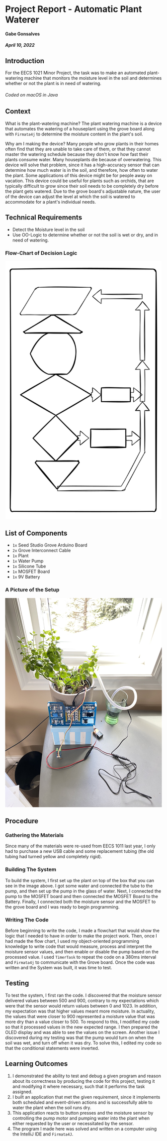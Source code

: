 # Project Report - Automatic Plant Waterer
#### Gabe Gonsalves
##### April 10, 2022

## Introduction
For the EECS 1021 Minor Project, the task was to make an automated plant-watering machine that monitors the moisture level in the soil and determines whether or not the plant is in need of watering. 
###### Coded on macOS in Java

## Context
What is the plant-watering machine? The plant watering machine is a device that automates the watering of a houseplant using the grove board along with ``Firmata4j`` to determine the moisture content in the plant's soil. 

Why am I making the device? Many people who grow plants in their homes often find that they are unable to take care of them, or that they cannot master the watering schedule because they don't know how fast their plants consume water. Many houseplants die because of overwatering. This device will solve that problem, since it has a high-accuracy sensor that can determine how much water is in the soil, and therefore, how often to water the plant. Some applications of this device might be for people away on vacation. This device could be useful for plants such as orchids, that are typically difficult to grow since their soil needs to be completely dry before the plant gets watered. Due to the grove board's adjustable nature, the user of the device can adjust the level at which the soil is watered to accommodate for a plant's individual needs.

## Technical Requirements
- Detect the Moisture level in the soil
- Use OO-Logic to determine whether or not the soil is wet or dry, and in need of watering. 


### Flow-Chart of Decision Logic
![flowchart](/assets/Flowchart.svg)

## List of Components
- ``1x`` Seed Studio Grove Arduino Board
- ``2x`` Grove Interconnect Cable
- ``1x`` Plant
- ``1x`` Water Pump
- ``1x`` Silicone Tube
- ``1x`` MOSFET Board
- ``1x`` 9V Battery

### A Picture of the Setup
![img](/assets/IMG_6209.jpeg)


## Procedure

### Gathering the Materials
Since many of the materials were re-used from EECS 1011 last year, I only had to purchase a new USB cable and some replacement tubing (the old tubing had turned yellow and completely rigid). 

### Building The System
To build the system, I first set up the plant on top of the box that you can see in the image above. I got some water and connected the tube to the pump, and then set up the pump in the glass of water. Next, I connected the pump to the MOSFET board and then connected the MOSFET Board to the Battery. Finally, I connected both the moisture sensor and the MOSFET to the grove board and I was ready to begin programming.

### Writing The Code
Before beginning to write the code, I made a flowchart that would show the logic that I needed to have in order to make the project work. Then, once I had made the flow chart, I used my object-oriented programming knowledge to write code that would measure, process and interpret the moisture sensor values, and then enable or disable the pump based on the processed value. I used ``TimerTask`` to repeat the code on a 380ms interval and ``Firmata4j`` to communicate with the Grove board. Once the code was written and the System was built, it was time to test.

## Testing
To test the system, I first ran the code. I discovered that the moisture sensor delivered values between 500 and 900, contrary to my expectations which were that the sensor would return values between 0 and 1023. In addition, my expectation was that higher values meant more moisture. In actuality, the values that were closer to 900 represented a moisture value that was more dry than a value closer to 500. To respond to this, I modified my code so that it processed values in the new expected range. I then prepared the OLED display and was able to see the values on the screen. Another issue I discovered during my testing was that the pump would turn on when the soil was wet, and turn off when it was dry. To solve this, I edited my code so that the conditional statements were inverted. 

## Learning Outcomes
1. I demonstrated the ability to test and debug a given program and reason about its correctness by producing the code for this project, testing it and modifying it where necessary, such that it performs the task assigned.
2. I built an application that met the given requirement, since it implements both scheduled and event-driven actions and is successfully able to water the plant when the soil runs dry.
3. This application reacts to button presses and the moisture sensor by controlling the pump motor and pumping water into the plant when either requested by the user or necessitated by the sensor.
4. The program I made here was solved and written on a computer using the IntelliJ IDE and ``Firmata4J``.


